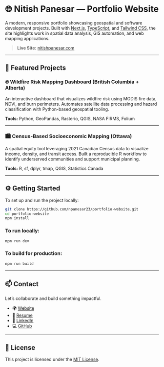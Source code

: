 # 🌐 Nitish Panesar — Portfolio Website

A modern, responsive portfolio showcasing geospatial and software development projects. Built with [Next.js](https://nextjs.org/), [TypeScript](https://www.typescriptlang.org/), and [Tailwind CSS](https://tailwindcss.com/), the site highlights work in spatial data analysis, GIS automation, and web mapping applications.

> **Live Site:** [nitishpanesar.com](https://nitishpanesar.com)

---

## 🚀 Featured Projects

### 🔥 Wildfire Risk Mapping Dashboard (British Columbia + Alberta)
An interactive dashboard that visualizes wildfire risk using MODIS fire data, NDVI, and burn perimeters. Automates satellite data processing and hazard classification with Python-based geospatial tooling.

**Tools:** Python, GeoPandas, Rasterio, QGIS, NASA FIRMS, Folium

---

### 🏙️ Census-Based Socioeconomic Mapping (Ottawa)
A spatial equity tool leveraging 2021 Canadian Census data to visualize income, density, and transit access. Built a reproducible R workflow to identify underserved communities and support municipal planning.

**Tools:** R, sf, dplyr, tmap, QGIS, Statistics Canada

---

## ⚙️ Getting Started

To set up and run the project locally:

```bash
git clone https://github.com/npanesar23/portfolio-website.git
cd portfolio-website
npm install
```

### To run locally:

```bash
npm run dev
```

### To build for production:

```bash
npm run build
```

---

## 📫 Contact

Let’s collaborate and build something impactful.

- 🌍 [Website](https://nitishpanesar.com)
- 📄 [Resume](https://nitishpanesar.com)
- 💼 [LinkedIn](https://linkedin.com/in/your-profile)
- 💻 [GitHub](https://github.com/npanesar23)

---

## 📄 License

This project is licensed under the [MIT License](LICENSE).
